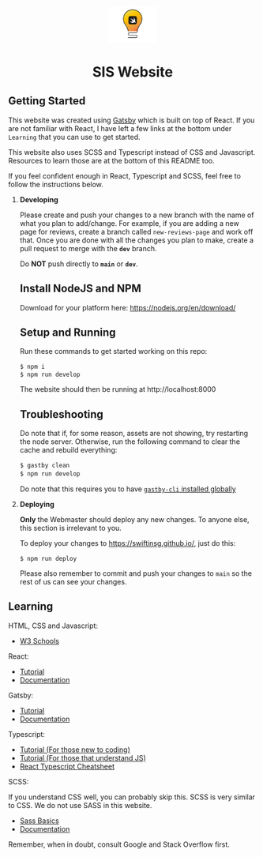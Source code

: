 <p align="center">
  <a href="https://swiftinsg.org">
    <img alt="Swift" src="./src/images/logo.png" width="100" />
  </a>
</p>
<h1 align="center">
  SIS Website
</h1>

## Getting Started

This website was created using [Gatsby](https://www.gatsbyjs.com/) which is built on top of React. If you are not familiar with React, I have left a few links at the bottom under `Learning` that you can use to get started.

This website also uses SCSS and Typescript instead of CSS and Javascript. Resources to learn those are at the bottom of this README too.

If you feel confident enough in React, Typescript and SCSS, feel free to follow the instructions below.

1. **Developing**

    Please create and push your changes to a new branch with the name of what you plan to add/change. For example, if you are adding a new page for reviews, create a branch called `new-reviews-page` and work off that. Once you are done with all the changes you plan to make, create a pull request to merge with the **`dev`** branch.

    Do **NOT** push directly to **`main`** or **`dev`**.

    ## Install NodeJS and NPM
    
    Download for your platform here: https://nodejs.org/en/download/

    ## Setup and Running

    Run these commands to get started working on this repo:

    ```shell
    $ npm i
    $ npm run develop
    ```

    The website should then be running at http://localhost:8000

    ## Troubleshooting

    Do note that if, for some reason, assets are not showing, try restarting the node server. Otherwise, run the following command to clear the cache and rebuild everything:

    ```sh
    $ gastby clean
    $ npm run develop
    ```

    Do note that this requires you to have [`gastby-cli` installed globally](https://www.npmjs.com/package/gatsby-cli)

2. **Deploying**

    **Only** the Webmaster should deploy any new changes. To anyone else, this section is irrelevant to you.

    To deploy your changes to https://swiftinsg.github.io/, just do this:

    ```shell
    $ npm run deploy
    ```

    Please also remember to commit and push your changes to `main` so the rest of us can see your changes.


## Learning

HTML, CSS and Javascript:
- [W3 Schools](https://w3schools.com)

React:
- [Tutorial](https://reactjs.org/tutorial/tutorial.html)
- [Documentation](https://reactjs.org/docs/getting-started.html)

Gatsby:
- [Tutorial](https://www.gatsbyjs.com/docs/tutorial/)
- [Documentation](https://www.gatsbyjs.com/docs/)

Typescript:
- [Tutorial (For those new to coding)](https://www.typescriptlang.org/docs/handbook/typescript-from-scratch.html)
- [Tutorial (For those that understand JS)](https://www.typescriptlang.org/docs/handbook/typescript-in-5-minutes.html)
- [React Typescript Cheatsheet](https://react-typescript-cheatsheet.netlify.app/docs/basic/getting-started/basic_type_example)

SCSS:

If you understand CSS well, you can probably skip this. SCSS is very similar to CSS. We do not use SASS in this website.
- [Sass Basics](https://sass-lang.com/guide)
- [Documentation](https://sass-lang.com/documentation)

Remember, when in doubt, consult Google and Stack Overflow first.